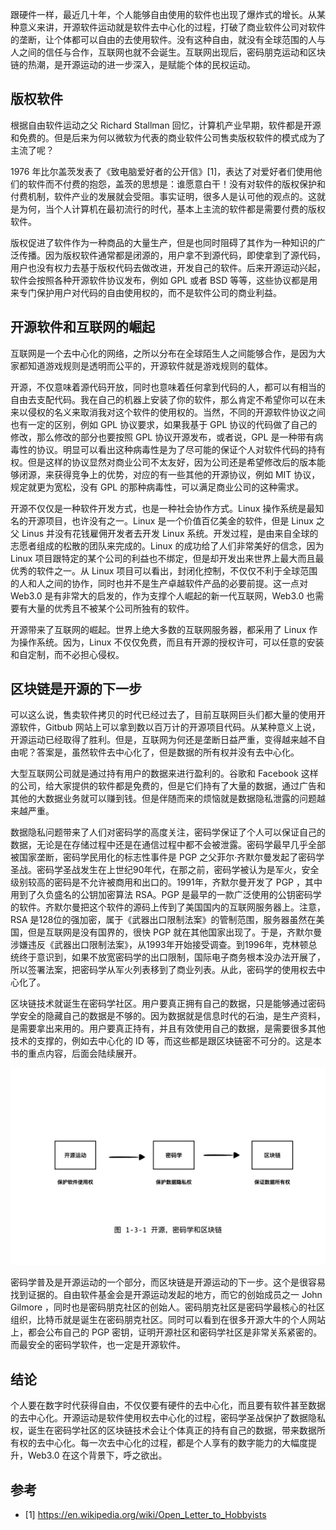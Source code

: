 跟硬件一样，最近几十年，个人能够自由使用的软件也出现了爆炸式的增长。从某种意义来讲，开源软件运动就是软件去中心化的过程，打破了商业软件公司对软件的垄断，让个体都可以自由的去使用软件。没有这种自由，就没有全球范围的人与人之间的信任与合作，互联网也就不会诞生。互联网出现后，密码朋克运动和区块链的热潮，是开源运动的进一步深入，是赋能个体的民权运动。

## 版权软件

根据自由软件运动之父 Richard Stallman 回忆，计算机产业早期，软件都是开源和免费的。但是后来为何以微软为代表的商业软件公司售卖版权软件的模式成为了主流了呢？

1976 年比尔盖茨发表了《致电脑爱好者的公开信》[1]，表达了对爱好者们使用他们的软件而不付费的抱怨，盖茨的思想是：谁愿意白干！没有对软件的版权保护和付费机制，软件产业的发展就会受阻。事实证明，很多人是认可他的观点的。这就是为何，当个人计算机在最初流行的时代，基本上主流的软件都是需要付费的版权软件。

版权促进了软件作为一种商品的大量生产，但是也同时阻碍了其作为一种知识的广泛传播。因为版权软件通常都是闭源的，用户拿不到源代码，即使拿到了源代码，用户也没有权力去基于版权代码去做改进，开发自己的软件。后来开源运动兴起，软件会按照各种开源软件协议发布，例如 GPL 或者 BSD 等等，这些协议都是用来专门保护用户对代码的自由使用权的，而不是软件公司的商业利益。

## 开源软件和互联网的崛起

互联网是一个去中心化的网络，之所以分布在全球陌生人之间能够合作，是因为大家都知道游戏规则是透明而公平的，开源软件就是游戏规则的载体。

开源，不仅意味着源代码开放，同时也意味着任何拿到代码的人，都可以有相当的自由去支配代码。我在自己的机器上安装了你的软件，那么肯定不希望你可以在未来以侵权的名义来取消我对这个软件的使用权的。当然，不同的开源软件协议之间也有一定的区别，例如 GPL 协议要求，如果我基于 GPL 协议的代码做了自己的修改，那么修改的部分也要按照 GPL 协议开源发布，或者说，GPL 是一种带有病毒性的协议。明显可以看出这种病毒性是为了尽可能的保证个人对软件代码的持有权。但是这样的协议显然对商业公司不太友好，因为公司还是希望修改后的版本能够闭源，来获得竞争上的优势，对应的有一些其他的开源协议，例如 MIT 协议，规定就更为宽松，没有 GPL 的那种病毒性，可以满足商业公司的这种需求。

开源不仅仅是一种软件开发方式，也是一种社会协作方式。Linux 操作系统是最知名的开源项目，也许没有之一。Linux 是一个价值百亿美金的软件，但是 Linux 之父 Linus 并没有花钱雇佣开发者去开发 Linux 系统。开发过程，是由来自全球的志愿者组成的松散的团队来完成的。Linux 的成功给了人们非常美好的信念，因为 Linux 项目跟特定的某个公司的利益也不绑定，但是却开发出来世界上最大而且最优秀的软件之一。从 Linux 项目可以看出，封闭化控制，不仅仅不利于全球范围的人和人之间的协作，同时也并不是生产卓越软件产品的必要前提。这一点对 Web3.0 是有非常大的启发的，作为支撑个人崛起的新一代互联网，Web3.0 也需要有大量的优秀且不被某个公司所独有的软件。

开源带来了互联网的崛起。世界上绝大多数的互联网服务器，都采用了 Linux 作为操作系统。因为，Linux 不仅仅免费，而且有开源的授权许可，可以任意的安装和自定制，而不必担心侵权。

## 区块链是开源的下一步

可以这么说，售卖软件拷贝的时代已经过去了，目前互联网巨头们都大量的使用开源软件，Gitbub 网站上可以拿到数以百万计的开源项目代码。从某种意义上说，开源运动已经取得了胜利。但是，互联网为何还是垄断日益严重，变得越来越不自由呢？答案是，虽然软件去中心化了，但是数据的所有权并没有去中心化。

大型互联网公司就是通过持有用户的数据来进行盈利的。谷歌和 Facebook 这样的公司，给大家提供的软件都是免费的，但是它们持有了大量的数据，通过广告和其他的大数据业务就可以赚到钱。但是伴随而来的烦恼就是数据隐私泄露的问题越来越严重。

数据隐私问题带来了人们对密码学的高度关注，密码学保证了个人可以保证自己的数据，无论是在存储过程中还是在通信过程中都不会被泄露。密码学最早几乎全部被国家垄断，密码学民用化的标志性事件是 PGP 之父菲尔·齐默尔曼发起了密码学圣战。密码学圣战发生在上世纪90年代，在那之前，密码学被认为是军火，安全级别较高的密码是不允许被商用和出口的。1991年，齐默尔曼开发了 PGP ，其中用到了久负盛名的公钥加密算法 RSA。PGP 是最早的一款广泛使用的公钥密码学的软件。齐默尔曼把这个软件的源码上传到了美国国内的互联网服务器上。注意，RSA 是128位的强加密，属于《武器出口限制法案》的管制范围，服务器虽然在美国，但是互联网是没有国界的，很快 PGP 就在其他国家出现了。于是，齐默尔曼涉嫌违反《武器出口限制法案》，从1993年开始接受调查。到1996年，克林顿总统终于意识到，如果不放宽密码学的出口限制，国际电子商务根本没办法开展了，所以签署法案，把密码学从军火列表移到了商业列表。从此，密码学的使用权去中心化了。

区块链技术就诞生在密码学社区。用户要真正拥有自己的数据，只是能够通过密码学安全的隐藏自己的数据是不够的。因为数据就是信息时代的石油，是生产资料，是需要拿出来用的。用户要真正持有，并且有效使用自己的数据，是需要很多其他技术的支撑的，例如去中心化的 ID 等，而这些都是跟区块链密不可分的。这是本书的重点内容，后面会陆续展开。

![](imgs/1-3-1.jpg)

密码学普及是开源运动的一个部分，而区块链是开源运动的下一步。这个是很容易找到证据的。自由软件基金会是开源运动发起的地方，而它的创始成员之一 John Gilmore ，同时也是密码朋克社区的创始人。密码朋克社区是密码学最核心的社区组织，比特币就是诞生在密码朋克社区。同时可以看到在很多开源大牛的个人网站上，都会公布自己的 PGP 密钥，证明开源社区和密码学社区是非常关系紧密的。而最安全的密码学软件，也一定是开源软件。

## 结论

个人要在数字时代获得自由，不仅仅要有硬件的去中心化，而且要有软件甚至数据的去中心化。开源运动是软件使用权去中心化的过程，密码学圣战保护了数据隐私权，诞生在密码学社区的区块链技术会让个体真正的持有自己的数据，带来数据所有权的去中心化。每一次去中心化的过程，都是个人享有的数字能力的大幅度提升，Web3.0 在这个背景下，呼之欲出。

## 参考

- [1] https://en.wikipedia.org/wiki/Open_Letter_to_Hobbyists
